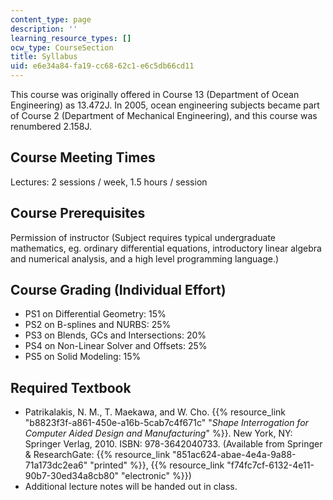 ```yaml
---
content_type: page
description: ''
learning_resource_types: []
ocw_type: CourseSection
title: Syllabus
uid: e6e34a84-fa19-cc68-62c1-e6c5db66cd11
---
```


This course was originally offered in Course 13 (Department of Ocean Engineering) as 13.472J. In 2005, ocean engineering subjects became part of Course 2 (Department of Mechanical Engineering), and this course was renumbered 2.158J.

Course Meeting Times
--------------------

Lectures: 2 sessions / week, 1.5 hours / session

Course Prerequisites
--------------------

Permission of instructor (Subject requires typical undergraduate mathematics, eg. ordinary differential equations, introductory linear algebra and numerical analysis, and a high level programming language.)

Course Grading (Individual Effort)
----------------------------------

*   PS1 on Differential Geometry: 15%
*   PS2 on B-splines and NURBS: 25%
*   PS3 on Blends, GCs and Intersections: 20%
*   PS4 on Non-Linear Solver and Offsets: 25%
*   PS5 on Solid Modeling: 15%

Required Textbook
-----------------

*   Patrikalakis, N. M., T. Maekawa, and W. Cho. {{% resource_link "b8823f3f-a861-450e-a16b-5cab7c4f671c" "_Shape Interrogation for Computer Aided Design and Manufacturing_" %}}. New York, NY: Springer Verlag, 2010. ISBN: 978-3642040733. (Available from Springer & ResearchGate: {{% resource_link "851ac624-abae-4e4a-9a88-71a173dc2ea6" "printed" %}}, {{% resource_link "f74fc7cf-6132-4e11-90b7-30ed34a8cb80" "electronic" %}})
*   Additional lecture notes will be handed out in class.